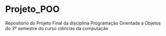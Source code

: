 # Projeto_POO
Repositório do Projeto Final da disciplina Programação Orientada a Objetos do 3º semestre do curso ciências da computação
